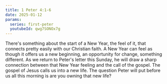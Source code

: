 ```yaml
---
title: 1 Peter 4:1-6
date: 2025-01-12
params:
  series: first-peter
  youtubeId: qwg7SONOx7g
---
```


There's something about the start of a New Year, the feel of it, that connects pretty easily with our Christian faith. A New Year can feel as though it offers us a new beginning, an opportunity for change, something different. As we return to Peter's letter this Sunday, he will draw a sharp connection between that New Year feeling and the call of the gospel. The gospel of Jesus calls us into a new life. The question Peter will put before us all this morning is are you owning that new life?
